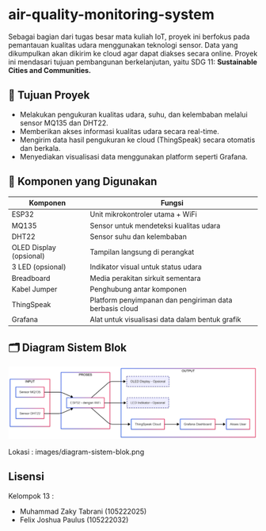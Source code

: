 # air-quality-monitoring-system

Sebagai bagian dari tugas besar mata kuliah IoT, proyek ini berfokus pada pemantauan kualitas udara menggunakan teknologi sensor. Data yang dikumpulkan akan dikirim ke cloud agar dapat diakses secara online. Proyek ini mendasari tujuan pembangunan berkelanjutan, yaitu SDG 11: **Sustainable Cities and Communities.**

## 🔄 Tujuan Proyek

- Melakukan pengukuran kualitas udara, suhu, dan kelembaban melalui sensor MQ135 dan DHT22.
- Memberikan akses informasi kualitas udara secara real-time.
- Mengirim data hasil pengukuran ke cloud (ThingSpeak) secara otomatis dan berkala.
- Menyediakan visualisasi data menggunakan platform seperti Grafana.

## 🧰 Komponen yang Digunakan

| Komponen     | Fungsi                                                  |
|--------------|-----------------------------------------------------------|
| ESP32        | Unit mikrokontroler utama + WiFi                          |
| MQ135        | Sensor untuk mendeteksi kualitas udara                    |
| DHT22        | Sensor suhu dan kelembaban                                |
| OLED Display (opsional) | Tampilan langsung di perangkat                 |
| 3 LED (opsional) | Indikator visual untuk status udara                   |
| Breadboard   | Media perakitan sirkuit sementara                         |
| Kabel Jumper | Penghubung antar komponen                                 |
| ThingSpeak   | Platform penyimpanan dan pengiriman data berbasis cloud   |
| Grafana      | Alat untuk visualisasi data dalam bentuk grafik           |

## 🗂️ Diagram Sistem Blok

![Diagram Sistem Blok](images/diagram-sistem-blok.png) 

Lokasi : images/diagram-sistem-blok.png

## Lisensi

Kelompok 13 :
- Muhammad Zaky Tabrani (105222025)
- Felix Joshua Paulus (105222032)

